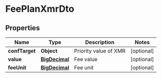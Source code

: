 # FeePlanXmrDto

## Properties
Name | Type | Description | Notes
------------ | ------------- | ------------- | -------------
**confTarget** | **Object** | Priority value of XMR |  [optional]
**value** | [**BigDecimal**](BigDecimal.md) | Fee value |  [optional]
**feeUnit** | [**BigDecimal**](BigDecimal.md) | Fee unit |  [optional]
